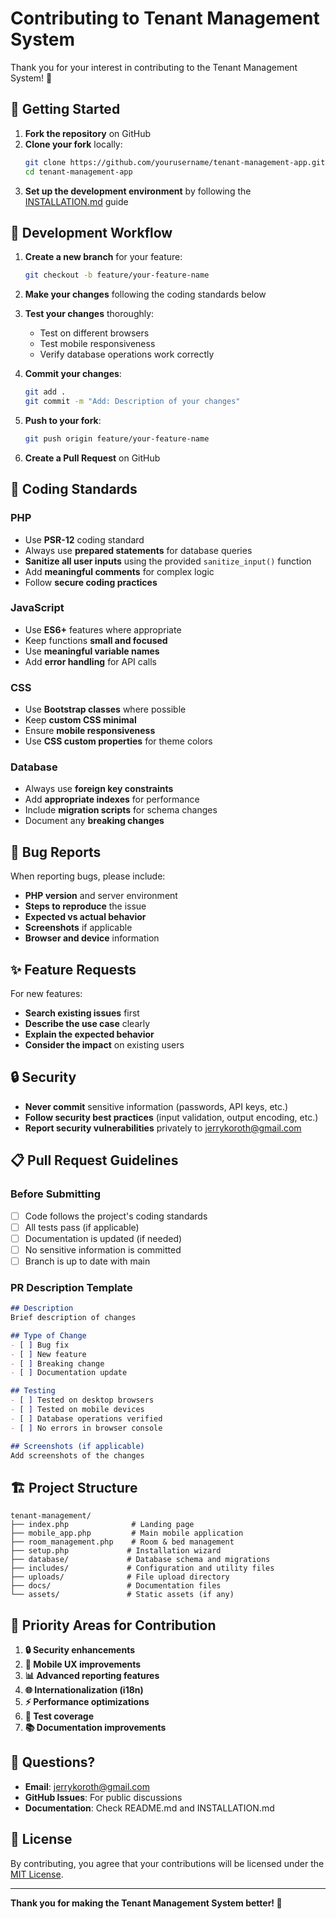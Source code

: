 # Contributing to Tenant Management System

Thank you for your interest in contributing to the Tenant Management System! 🎉

## 🚀 Getting Started

1. **Fork the repository** on GitHub
2. **Clone your fork** locally:
   ```bash
   git clone https://github.com/yourusername/tenant-management-app.git
   cd tenant-management-app
   ```
3. **Set up the development environment** by following the [INSTALLATION.md](INSTALLATION.md) guide

## 🔄 Development Workflow

1. **Create a new branch** for your feature:
   ```bash
   git checkout -b feature/your-feature-name
   ```

2. **Make your changes** following the coding standards below

3. **Test your changes** thoroughly:
   - Test on different browsers
   - Test mobile responsiveness
   - Verify database operations work correctly

4. **Commit your changes**:
   ```bash
   git add .
   git commit -m "Add: Description of your changes"
   ```

5. **Push to your fork**:
   ```bash
   git push origin feature/your-feature-name
   ```

6. **Create a Pull Request** on GitHub

## 📝 Coding Standards

### PHP
- Use **PSR-12** coding standard
- Always use **prepared statements** for database queries
- **Sanitize all user inputs** using the provided `sanitize_input()` function
- Add **meaningful comments** for complex logic
- Follow **secure coding practices**

### JavaScript
- Use **ES6+** features where appropriate
- Keep functions **small and focused**
- Use **meaningful variable names**
- Add **error handling** for API calls

### CSS
- Use **Bootstrap classes** where possible
- Keep **custom CSS minimal**
- Ensure **mobile responsiveness**
- Use **CSS custom properties** for theme colors

### Database
- Always use **foreign key constraints**
- Add **appropriate indexes** for performance
- Include **migration scripts** for schema changes
- Document any **breaking changes**

## 🐛 Bug Reports

When reporting bugs, please include:
- **PHP version** and server environment
- **Steps to reproduce** the issue
- **Expected vs actual behavior**
- **Screenshots** if applicable
- **Browser and device** information

## ✨ Feature Requests

For new features:
- **Search existing issues** first
- **Describe the use case** clearly
- **Explain the expected behavior**
- **Consider the impact** on existing users

## 🔒 Security

- **Never commit** sensitive information (passwords, API keys, etc.)
- **Follow security best practices** (input validation, output encoding, etc.)
- **Report security vulnerabilities** privately to jerrykoroth@gmail.com

## 📋 Pull Request Guidelines

### Before Submitting
- [ ] Code follows the project's coding standards
- [ ] All tests pass (if applicable)
- [ ] Documentation is updated (if needed)
- [ ] No sensitive information is committed
- [ ] Branch is up to date with main

### PR Description Template
```markdown
## Description
Brief description of changes

## Type of Change
- [ ] Bug fix
- [ ] New feature
- [ ] Breaking change
- [ ] Documentation update

## Testing
- [ ] Tested on desktop browsers
- [ ] Tested on mobile devices
- [ ] Database operations verified
- [ ] No errors in browser console

## Screenshots (if applicable)
Add screenshots of the changes
```

## 🏗️ Project Structure

```
tenant-management/
├── index.php              # Landing page
├── mobile_app.php         # Main mobile application
├── room_management.php    # Room & bed management
├── setup.php             # Installation wizard
├── database/             # Database schema and migrations
├── includes/             # Configuration and utility files
├── uploads/              # File upload directory
├── docs/                 # Documentation files
└── assets/               # Static assets (if any)
```

## 🎯 Priority Areas for Contribution

1. **🔒 Security enhancements**
2. **📱 Mobile UX improvements**
3. **📊 Advanced reporting features**
4. **🌐 Internationalization (i18n)**
5. **⚡ Performance optimizations**
6. **🧪 Test coverage**
7. **📚 Documentation improvements**

## 💬 Questions?

- **Email**: jerrykoroth@gmail.com
- **GitHub Issues**: For public discussions
- **Documentation**: Check README.md and INSTALLATION.md

## 📄 License

By contributing, you agree that your contributions will be licensed under the [MIT License](LICENSE).

---

**Thank you for making the Tenant Management System better! 🙏**
